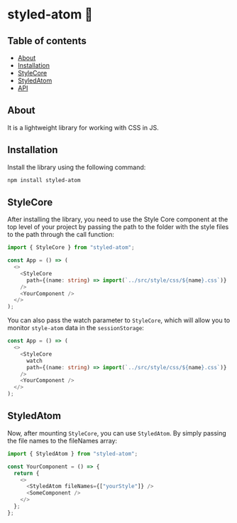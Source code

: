 # styled-atom 💫

## Table of contents

- [About](#About)
- [Installation](#Installation)
- [StyleCore](#StyleCore)
- [StyledAtom](#StyledAtom)
- [API](#API)

## About

It is a lightweight library for working with CSS in JS.

## Installation

Install the library using the following command:

```bash
npm install styled-atom
```

## StyleCore

After installing the library, you need to use the Style Core component at the top level of your project by passing the path to the folder with the style files to the path through the call function:

```typescript
import { StyleCore } from "styled-atom";

const App = () => (
  <>
    <StyleCore
      path={(name: string) => import(`../src/style/css/${name}.css`)}
    />
    <YourComponent />
  </>
);
```

You can also pass the watch parameter to `StyleCore`, which will allow you to monitor `style-atom` data in the `sessionStorage`:

```typescript
const App = () => (
  <>
    <StyleCore
      watch
      path={(name: string) => import(`../src/style/css/${name}.css`)}
    />
    <YourComponent />
  </>
);
```

## StyledAtom

Now, after mounting `StyleCore`, you can use `StyledAtom`. By simply passing the file names to the fileNames array:

```javascript
import { StyledAtom } from "styled-atom";

const YourComponent = () => {
  return {
    <>
      <StyledAtom fileNames={["yourStyle"]} />
      <SomeComponent />
    </>
  };
};
```
